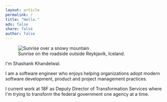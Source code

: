 ```yaml
---
layout: article 
permalink: /
title: "Hello."
ads: false
share: false
author: false
---
```

<figure>
	<img src="http://khandelwal.github.io/images/iceland-sunrise-2.jpg" alt="Sunrise over a snowy mountain">
	<figcaption>Sunrise on the roadside outside Reykjavik, Iceland.</figcaption>
</figure>


I'm Shashank Khandelwal.

I am a software engineer who enjoys helping organizations adopt modern software
development, product and project management practices.

I current work at 18F as Deputy Director of Transformation Services where I'm
trying to transform the federal government one agency at a time.
